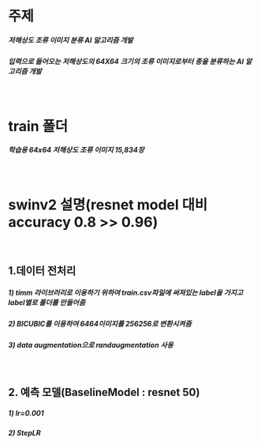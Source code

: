 # 주제
##### 저해상도 조류 이미지 분류 AI 알고리즘 개발
##### 입력으로 들어오는 저해상도의 64X64 크기의 조류 이미지로부터 종을 분류하는 AI 알고리즘 개발
<br>

# train 폴더
##### 학습용 64x64 저해상도 조류 이미지 15,834장

<br>

# swinv2 설명(resnet model 대비 accuracy 0.8 >> 0.96)

<br>

## 1.데이터 전처리
##### 1) timm 라이브러리로 이용하기 위하여 train.csv파일에 써져있는 label을 가지고 label별로 폴더를 만들어줌
##### 2) BICUBIC를 이용하여 64*64이미지를 256*256로 변환시켜줌
##### 3) data augmentation으로 randaugmentation 사용 

<br>


## 2. 예측 모델(BaselineModel : resnet 50)
##### 1) lr=0.001
##### 2) StepLR


<br>

